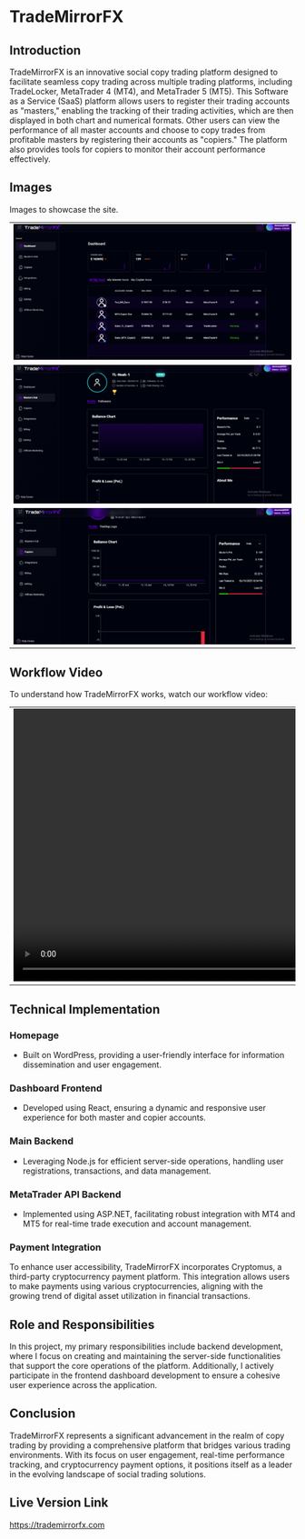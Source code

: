 # TradeMirrorFX
## Introduction
TradeMirrorFX is an innovative social copy trading platform designed to facilitate seamless copy trading across multiple trading platforms, including TradeLocker, MetaTrader 4 (MT4), and MetaTrader 5 (MT5). This Software as a Service (SaaS) platform allows users to register their trading accounts as "masters," enabling the tracking of their trading activities, which are then displayed in both chart and numerical formats. Other users can view the performance of all master accounts and choose to copy trades from profitable masters by registering their accounts as "copiers." The platform also provides tools for copiers to monitor their account performance effectively.

## Images
Images to showcase the site.

<table>
  <tr>
    <td align = "center">
      <img src="./assets/dashboard_home.PNG"/>
    </td>
  </tr>
  <tr>
    <td align = "center">
      <img src="./assets/masteraccount_chart.PNG"/>
    </td>
  </tr>

  <tr>
    <td align = "center">
      <img src="./assets/copier_chart.PNG"/>
    </td>
  </tr>

</table>

## Workflow Video
To understand how TradeMirrorFX works, watch our workflow video:

<table>
  <tr>
    <td align = "center">
      <video width="640" height="480" controls>
        <source src="./assets/trademirrorfx-copytrading-mt5-mt4-tradelocker.mp4" type="video/mp4">
      </video>
    </td>
  </tr>
</table>

## Technical Implementation
### Homepage
- Built on WordPress, providing a user-friendly interface for information dissemination and user engagement.

### Dashboard Frontend
- Developed using React, ensuring a dynamic and responsive user experience for both master and copier accounts.

### Main Backend
- Leveraging Node.js for efficient server-side operations, handling user registrations, transactions, and data management.

### MetaTrader API Backend
- Implemented using ASP.NET, facilitating robust integration with MT4 and MT5 for real-time trade execution and account management.

### Payment Integration
To enhance user accessibility, TradeMirrorFX incorporates Cryptomus, a third-party cryptocurrency payment platform. This integration allows users to make payments using various cryptocurrencies, aligning with the growing trend of digital asset utilization in financial transactions.

## Role and Responsibilities
In this project, my primary responsibilities include backend development, where I focus on creating and maintaining the server-side functionalities that support the core operations of the platform. Additionally, I actively participate in the frontend dashboard development to ensure a cohesive user experience across the application.

## Conclusion
TradeMirrorFX represents a significant advancement in the realm of copy trading by providing a comprehensive platform that bridges various trading environments. With its focus on user engagement, real-time performance tracking, and cryptocurrency payment options, it positions itself as a leader in the evolving landscape of social trading solutions.

## Live Version Link
https://trademirrorfx.com

